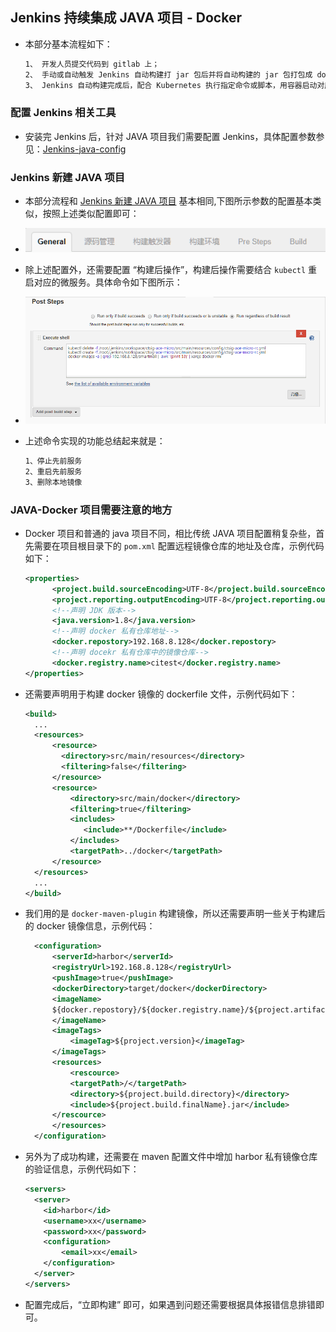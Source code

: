 ## Jenkins 持续集成 JAVA 项目 - Docker

- 本部分基本流程如下：

  ```bash
  1、 开发人员提交代码到 gitlab 上；
  2、 手动或自动触发 Jenkins 自动构建打 jar 包后并将自动构建的 jar 包打包成 docker 镜像，然后将打包好的 docker 镜像 push 到私有镜像仓库下；
  3、 Jenkins 自动构建完成后，配合 Kubernetes 执行指定命令或脚本，用容器启动对应的镜像来启动对应服务。
  ```

### 配置 Jenkins 相关工具

- 安装完 Jenkins 后，针对 JAVA 项目我们需要配置 Jenkins，具体配置参数参见：[Jenkins-java-config](../Jenkins/jenkins-java-config.md)


### Jenkins 新建 JAVA 项目
- 本部分流程和 [ Jenkins 新建 JAVA 项目](ci-java-war-project-config.md) 基本相同,下图所示参数的配置基本类似，按照上述类似配置即可：

- ![jenkins-docker-a](../images/jenkins-docker-a.png "jenkins-docker-project")

- 除上述配置外，还需要配置 “构建后操作”，构建后操作需要结合 `kubectl` 重启对应的微服务。具体命令如下图所示：

- ![jenkins-docekr-post-steps](../images/jenkins-docker-d.png "jenkins-docekr-post-steps")

- 上述命令实现的功能总结起来就是：

  ```bash
  1、停止先前服务
  2、重启先前服务
  3、删除本地镜像
  ```

### JAVA-Docker 项目需要注意的地方
- Docker 项目和普通的 java 项目不同，相比传统 JAVA 项目配置稍复杂些，首先需要在项目根目录下的 `pom.xml` 配置远程镜像仓库的地址及仓库，示例代码如下：

  ```xml
  <properties>
        <project.build.sourceEncoding>UTF-8</project.build.sourceEncoding>
        <project.reporting.outputEncoding>UTF-8</project.reporting.outputEncoding>
        <!--声明 JDK 版本-->
        <java.version>1.8</java.version>
        <!--声明 docker 私有仓库地址-->
        <docker.repostory>192.168.8.128</docker.repostory>
        <!--声明 docekr 私有仓库中的镜像仓库-->
        <docker.registry.name>citest</docker.registry.name>
  </properties>
  ```

- 还需要声明用于构建 docker 镜像的 dockerfile 文件，示例代码如下：

  ```xml
  <build>
  	...
    <resources>
    	<resource>  
          <directory>src/main/resources</directory>  
          <filtering>false</filtering>  
        </resource>
	    <resource>
	        <directory>src/main/docker</directory>
	        <filtering>true</filtering>
	        <includes>
	           <include>**/Dockerfile</include>
	        </includes>
	        <targetPath>../docker</targetPath>
	    </resource>
    </resources>
    ...
  </build>
  ```

- 我们用的是 `docker-maven-plugin` 构建镜像，所以还需要声明一些关于构建后的 docker 镜像信息，示例代码：

  ```xml
    <configuration>
        <serverId>harbor</serverId>
        <registryUrl>192.168.8.128</registryUrl>
        <pushImage>true</pushImage>
        <dockerDirectory>target/docker</dockerDirectory>
        <imageName>
        ${docker.repostory}/${docker.registry.name}/${project.artifactId}:${project.version}
        </imageName>
        <imageTags>
            <imageTag>${project.version}</imageTag>
        </imageTags>
        <resources>
            <rescource>
            <targetPath>/</targetPath>
            <directory>${project.build.directory}</directory>
            <include>${project.build.finalName}.jar</include>
        </rescource>
        </resources>
    </configuration>

  ```

- 另外为了成功构建，还需要在 maven 配置文件中增加 harbor 私有镜像仓库的验证信息，示例代码如下：

  ```xml
  <servers>
    <server>
      <id>harbor</id>
      <username>xx</username>
      <password>xx</password>
      <configuration>
          <email>xx</email>
      </configuration>
    </server>
  </servers>
  ```

- 配置完成后，“立即构建” 即可，如果遇到问题还需要根据具体报错信息排错即可。

